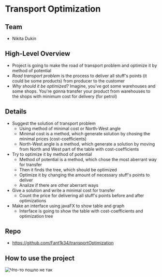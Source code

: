 # **Transport Optimization**

## Team
- Nikita Dukin
## High-Level Overview
- Project is going to make the road of transport problem and optimize it by method of potential
- *Road transport problem* is the process to deliver all stuff's points (it could be some products) from producer to the customer
- *Why should it be optimized?* Imagine, you've got some warehouses and some shops. You're gonna transfer your product from warehouses to the shops with minimum cost for delivery (for petrol)  
## Details
- Suggest the solution of transport problem
  - Using method of minimal cost or North-West angle
  - Minimal cost is a method, which generate solution by chosing the minimal prices (cost-coefficients)
  - North-West angle is a method, which generate a solution by moving from North and West part of the table with cost-coefficients
- Try to optimize it by method of potential
  - Method of potential is a method, which chose the most aberrant way for transfer
  - Then it finds the tree, which should be optimized
  - Optimize it by changing the amount of necessary stuff's points to deliver
  - Analize if there are other aberrant ways  
- Give a solution and write a minimal cost for transfer
  - Count the price for delivering all stuff's points before and after optimizations  
- Make an interface using javaFX to show table and graph
  - Interface is going to show the table with cost-coefficients and optimization tree
## Repo
- https://github.com/Fant1k34/transportOptimization
## How to use the project
![Что-то пошло не так](description/first.jpg "Главное меню")
